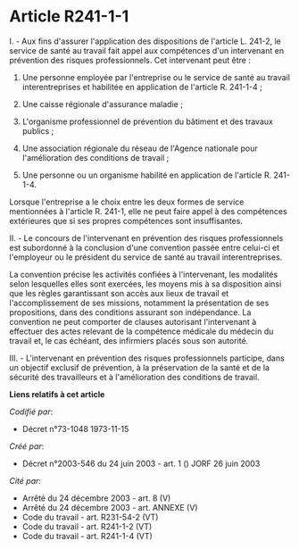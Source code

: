 # Article R241-1-1

I. - Aux fins d'assurer l'application des dispositions de l'article L. 241-2, le service de santé au travail fait appel aux
compétences d'un intervenant en prévention des risques professionnels. Cet intervenant peut être :

1. Une personne employée par l'entreprise ou le service de santé au travail interentreprises et habilitée en application de
l'article R. 241-1-4 ;

2. Une caisse régionale d'assurance maladie ;

3. L'organisme professionnel de prévention du bâtiment et des travaux publics ;

4. Une association régionale du réseau de l'Agence nationale pour l'amélioration des conditions de travail ;

5. Une personne ou un organisme habilité en application de l'article R. 241-1-4.

Lorsque l'entreprise a le choix entre les deux formes de service mentionnées à l'article R. 241-1, elle ne peut faire appel à
des compétences extérieures que si ses propres compétences sont insuffisantes.

II. - Le concours de l'intervenant en prévention des risques professionnels est subordonné à la conclusion d'une convention
passée entre celui-ci et l'employeur ou le président du service de santé au travail interentreprises.

La convention précise les activités confiées à l'intervenant, les modalités selon lesquelles elles sont exercées, les moyens
mis à sa disposition ainsi que les règles garantissant son accès aux lieux de travail et l'accomplissement de ses missions,
notamment la présentation de ses propositions, dans des conditions assurant son indépendance. La convention ne peut comporter
de clauses autorisant l'intervenant à effectuer des actes relevant de la compétence médicale du médecin du travail et, le cas
échéant, des infirmiers placés sous son autorité.

III. - L'intervenant en prévention des risques professionnels participe, dans un objectif exclusif de prévention, à la
préservation de la santé et de la sécurité des travailleurs et à l'amélioration des conditions de travail.

**Liens relatifs à cet article**

_Codifié par_:

  - Décret n°73-1048 1973-11-15

_Créé par_:

  - Décret n°2003-546 du 24 juin 2003 - art. 1 () JORF 26 juin 2003

_Cité par_:

  - Arrêté du 24 décembre 2003 - art. 8 (V)
  - Arrêté du 24 décembre 2003 - art. ANNEXE (V)
  - Code du travail - art. R231-54-2 (VT)
  - Code du travail - art. R241-1-2 (VT)
  - Code du travail - art. R241-1-4 (VT)
